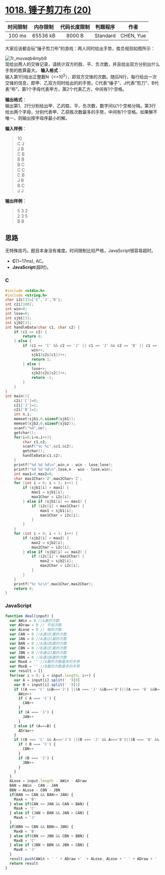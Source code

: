 # [1018. 锤子剪刀布 (20)][title]

| 时间限制 | 内存限制 | 代码长度限制 | 判题程序 |   作者   |
|:-------:|:-------:|:----------:|:-------:|:-------:|
|  100 ms | 65536 kB|   8000 B   | Standard|CHEN, Yue|

大家应该都会玩“锤子剪刀布”的游戏：两人同时给出手势，胜负规则如图所示：<br/>

![7r_muvaqb4myb9](https://user-images.githubusercontent.com/17797768/37511733-e11962be-293a-11e8-8c29-2d11f5fd91dc.jpg)
<br>
现给出两人的交锋记录，请统计双方的胜、平、负次数，并且给出双方分别出什么手势的胜算最大。
**输入格式**：  
输入第1行给出正整数N（<=10<sup>5</sup>），即双方交锋的次数。随后N行，每行给出一次交锋的信息，即甲、乙双方同时给出的的手势。C代表“锤子”、J代表“剪刀”、B代表“布”，第1个字母代表甲方，第2个代表乙方，中间有1个空格。

**输出格式**：  
输出第1、2行分别给出甲、乙的胜、平、负次数，数字间以1个空格分隔。第3行给出两个字母，分别代表甲、乙获胜次数最多的手势，中间有1个空格。如果解不唯一，则输出按字母序最小的解。

**输入样例**：
> 10  
> C J  
> J B  
> C B  
> B B  
> B C  
> C C  
> C B  
> J B  
> B C  
> J J  

**输出样例**：
> 5 3 2  
> 2 3 5  
> B B  

## 思路
无特殊技巧。题目本身没有难度。时间限制比较严格，JavaScript很容易超时。


- **C**(1~17ms), AC。
- **JavaScript**(超时)。

### C
```c
#include <stdio.h>
#include <string.h>
char i2c[3]={'C','J','B'};
int c2i[100];
int win=0;
int lose=0;
int sjb1[3];
int sjb2[3];
int handleData(char c1, char c2) {
    if (c1 == c2) {
        return 0;
    } else {
        if (c1 == 'C' && c2 == 'J' || c1 == 'J' && c2 == 'B' || c1 == 'B' && c2 == 'C') {
            win++;
            sjb1[c2i[c1]]++;
            return 1;
        } else {
            lose++;
            sjb2[c2i[c2]]++;
            return -1;
        }
    }
}
int main(){
    c2i['C']=0;
    c2i['J']=1;
    c2i['B']=2;
    int n,i;
    memset(sjb1,0,sizeof(sjb1));
    memset(sjb2,0,sizeof(sjb2));
    scanf("%d",&n);
    getchar();
    for(i=0;i<n;i++){
        char c1,c2;
        scanf("%c %c",&c1,&c2);
        getchar();
        handleData(c1,c2);
    }
    printf("%d %d %d\n",win,n - win - lose,lose);
    printf("%d %d %d\n",lose,n - win - lose,win);
    int max1=0,max2=0;
    char max1Char='Z',max2Char='Z';
    for (int i = 0; i < 3; i++) {
        if (sjb1[i] > max1) {
            max1 = sjb1[i];
            max1Char = i2c[i];
        } else if (sjb1[i] == max1) {
            if (i2c[i] < max1Char) {
                max1 = sjb1[i];
                max1Char = i2c[i];
            }
        }
    }
    for (int i = 0; i < 3; i++) {
        if (sjb2[i] > max2) {
            max2 = sjb2[i];
            max2Char = i2c[i];
        } else if (sjb2[i] == max2) {
            if (i2c[i] < max2Char) {
                max2 = sjb2[i];
                max2Char = i2c[i];
            }
        }
    }
    printf("%c %c\n",max1Char,max2Char);
    return 0;
}
```

### JavaScript
```javascript
function deal(input) {
  var AWin = 0 //A赢的次数
  var ADraw = 0 // 平局次数
  var ALose = 0 // 输的次数
  var CAN = 0 //A通过C赢的次数
  var JAN = 0 //A通过J赢的次数
  var BAN = 0 //A通过B赢的次数
  var CBN = 0 //B通过C赢的次数
  var JBN = 0 //B通过J赢的次数
  var BBN = 0 //B通过B赢的次数
  var MaxA = '' //A赢的次数最多的手势
  var MaxB = '' //B赢的次数最多的手势
  var result = []
  for(var i = 0; i < input.length; i++) {
    var A = input[i].split(' ')[0]
    var B = input[i].split(' ')[1]
    if ((A === 'C' &&B==='J') ||(A === 'J' &&B==='B')||(A === 'B' &&B==='C')) {
      AWin++
      if ( A === 'C') {
        CAN++
      }
      if (A === 'J') {
        JAN++
      }
    } else if (A===B) {
      ADraw++
    }
    if ((B === 'C' && A==='J') ||(B === 'J' && A==='B')||(B === 'B' && A==='C')) {
      if ( B === 'C') {
        CBN++
      }
      if (B === 'J') {
        JBN++
      }
    }
  }
  ALose = input.length - AWin - ADraw
  BAN = AWin - CAN - JAN
  BBN = ALose - CBN - JBN
  if(BAN >= CAN && BAN>= JAN) {
    MaxA = 'B'
  } else if(CAN >= JAN && CAN > BAN) {
    MaxA = 'C'
  } else if (JAN > BAN && JAN > CAN) {
    MaxA = 'J'
  }
  if(BBN >= CBN && BBN>= JBN) {
    MaxB = 'B'
  } else if(CBN >= JBN && CBN > BBN) {
    MaxB = 'C'
  } else if (JBN > BBN && JBN > CBN) {
    MaxB = 'J'
  }
  result.push(AWin + ' ' + ADraw +' '+ ALose, ALose + ' ' + ADraw + ' ' + AWin, MaxA + ' '+ MaxB )
  return result
}
```
[title]: https://www.patest.cn/contests/pat-b-practise/1018
